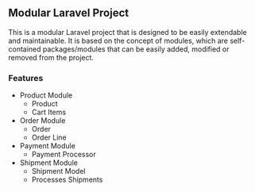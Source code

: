## Modular Laravel Project

This is a modular Laravel project that is designed to be easily extendable and maintainable. It is based on the concept of modules, which are self-contained packages/modules that can be easily added, modified or removed from the project.

### Features
- Product Module
  - Product
  - Cart Items
- Order Module
  - Order
  - Order Line
- Payment Module
  - Payment Processor
- Shipment Module
  - Shipment Model
  - Processes Shipments
